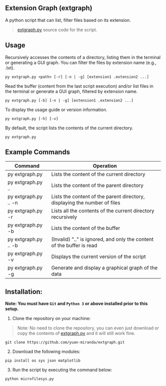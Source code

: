 ## Extension Graph (extgraph)
A python script that can list, filter files based on its extension.
> [extgraph.py](https://github.com/yuan-miranda/extgraph/blob/main/extgraph.py) source code for the script.

## Usage
Recursively accesses the contents of a directory, listing them in the terminal or generating a GUI graph. You can filter the files by extension name (e.g., .txt).
```
py extgraph.py <path> [-r] [-n | -g] [extension1 .extension2 ...]
```
Read the buffer (content from the last script execution) and/or list files in the terminal or generate a GUI graph, filtered by extension name.
```
py extgraph.py [-b] [-n | -g] [extension1 .extension2 ...]
```
To display the usage guide or version information.
```
py extgraph.py [-h] [-v]
```
By default, the script lists the contents of the current directory.
```
py extgraph.py
```

## Example Commands
| Command                   | Operation                                                                 |
|---------------------------|---------------------------------------------------------------------------|
| py extgraph.py            | Lists the content of the current directory                                |
| py extgraph.py ..         | Lists the content of the parent directory                                 |
| py extgraph.py .. -n      | Lists the content of the parent directory, displaying the number of files |
| py extgraph.py -r         | Lists all the contents of the current directory recursively               |
| py extgraph.py -b         | Lists the content of the buffer                                           |
| py extgraph.py .. -b      | (Invalid) ".." is ignored, and only the content of the buffer is read     |
| py extgraph.py -v         | Displays the current version of the script                                |
| py extgraph.py -g         | Generate and display a graphical graph of the data                        |

## Installation:
**Note: You must have `Git` and `Python 3` or above installed prior to this setup.**
1. Clone the repository on your machine:
> Note: No need to clone the repository, you can even just download or copy the contents of [extgraph.py](https://github.com/yuan-miranda/extgraph/blob/main/extgraph.py) and it will still work fine.<br>
```
git clone https://github.com/yuan-miranda/extgraph.git
```
2. Download the following modules:
```
pip install os sys json matplotlib
```
3. Run the script by executing the command below:
```
python microfilesys.py
```
